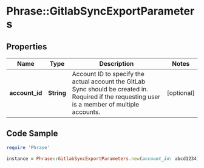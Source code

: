 # Phrase::GitlabSyncExportParameters

## Properties

Name | Type | Description | Notes
------------ | ------------- | ------------- | -------------
**account_id** | **String** | Account ID to specify the actual account the GitLab Sync should be created in. Required if the requesting user is a member of multiple accounts. | [optional] 

## Code Sample

```ruby
require 'Phrase'

instance = Phrase::GitlabSyncExportParameters.new(account_id: abcd1234)
```


